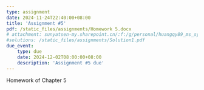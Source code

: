 ```yaml
---
type: assignment
date: 2024-11-24T22:40:00+08:00
title: 'Assignment #5'
pdf: /static_files/assignments/Homework 5.docx
# attachment: sunyatsen-my.sharepoint.cn/:f:/g/personal/huangqy89_ms_sysu_edu_cn/En6Hv-MsAVBAryv6Gc__N3kBPoV_gh0fH4_g4vEhm6Qj4Q?e=IsSSZE
#solutions: /static_files/assignments/Solution1.pdf
due_event: 
    type: due
    date: 2024-12-02T08:00:00+08:00
    description: 'Assignment #5 due'
---
```

Homework of Chapter 5